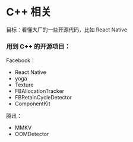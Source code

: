 # C++ 相关




目标：看懂大厂的一些开源代码，比如 React Native





### 用到 C++ 的开源项目：

Facebook：
- React Native
- yoga
- Texture
- FBAllocationTracker
- FBRetainCycleDetector
- ComponentKit


腾讯：
- MMKV
- OOMDetector